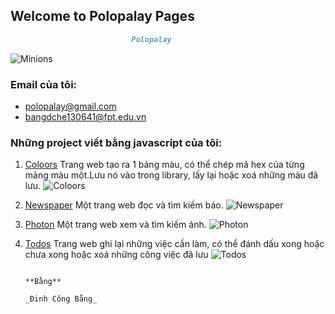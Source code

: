 ## Welcome to Polopalay Pages

```markdown
                           Polopalay
```


![Minions](https://polopalay.github.io/img/img24.jpg)


### Email của tôi:

- polopalay@gmail.com
- bangdche130641@fpt.edu.vn

### Những project viết bằng javascript của tôi:

1. [Coloors](https://polopalay.github.io/coloors)
Trang web tạo ra 1 bảng màu, có thể chép mã hex của từng mảng màu một.Lưu nó vào trong library, lấy lại hoặc xoá những màu đã lưu.
![Coloors](https://polopalay.github.io/img/coolor.png)

2. [Newspaper](https://polopalay.github.io/newspaper)
Một trang web đọc và tìm kiếm báo.
![Newspaper](https://polopalay.github.io/img/newspaper.png)

3. [Photon](https://polopalay.github.io/photon)
Một trang web xem và tìm kiếm ảnh.
![Photon](https://polopalay.github.io/img/photon.png)

4. [Todos](https://polopalay.github.io/todos)
Trang web ghi lại những việc cần làm, có thể đánh dấu xong hoặc chưa xong hoặc xoá những công việc đã lưu
![Todos](https://polopalay.github.io/img/todos.png)


                                                                                                **Bằng**
                                                                                            _Đinh Công Bằng_

